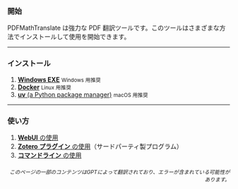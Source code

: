 ### 開始

PDFMathTranslate は強力な PDF 翻訳ツールです。このツールはさまざまな方法でインストールして使用を開始できます。

---

### インストール

1. [**Windows EXE**](./INSTALLATION_winexe.md) <small>Windows 用推奨</small>
2. [**Docker**](./INSTALLATION_docker.md) <small>Linux 用推奨</small>
3. [**uv** (a Python package manager)](./INSTALLATION_uv.md) <small>macOS 用推奨</small>

---

### 使い方

1. [**WebUI** の使用](./USAGE_webui.md)  
2. [**Zotero プラグイン** の使用](https://github.com/guaguastandup/zotero-pdf2zh)（サードパーティ製プログラム）  
3. [**コマンドライン** の使用](./USAGE_commandline.md)

<div align="right"> 
<h6><small>このページの一部のコンテンツはGPTによって翻訳されており、エラーが含まれている可能性があります。</small></h6>